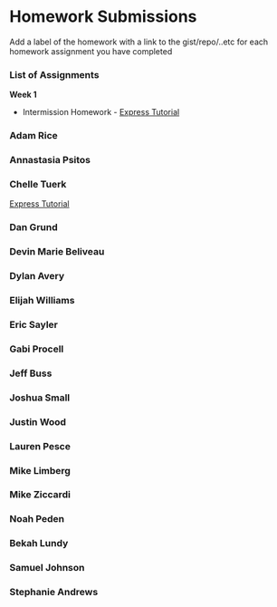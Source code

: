 # Homework Submissions

Add a label of the homework with a link to the gist/repo/..etc for each homework assignment you have completed

### List of Assignments

**Week 1**

* Intermission Homework - [Express Tutorial](https://www.tutorialspoint.com/nodejs/nodejs_express_framework.htm)

### Adam Rice

### Annastasia Psitos

### Chelle Tuerk
[Express Tutorial](https://github.com/chelletuerk/express-tutorial)

### Dan Grund

### Devin Marie Beliveau

### Dylan Avery

### Elijah Williams

### Eric Sayler

### Gabi Procell

### Jeff Buss

### Joshua Small

### Justin Wood

### Lauren Pesce

### Mike Limberg

### Mike Ziccardi

### Noah Peden

### Bekah Lundy

### Samuel Johnson

### Stephanie Andrews

